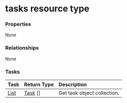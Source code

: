 # tasks resource type



### Properties
None

### Relationships
None


### Tasks

| Task		   | Return Type	|Description|
|:---------------|:--------|:----------|
|[List](../api/task_list.md) | [Task](task.md) [] |Get task object collection. |

<!-- uuid: 846f12b4-9399-4ccd-be5b-623b4af545e6
2015-10-12 23:28:12 UTC -->